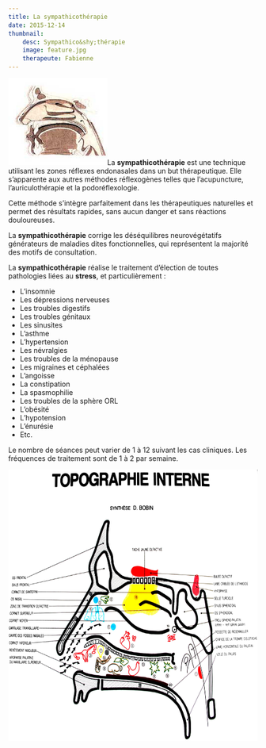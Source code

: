```yaml
---
title: La sympathicothérapie
date: 2015-12-14
thumbnail:
    desc: Sympathico&shy;thérapie
    image: feature.jpg
    therapeute: Fabienne
---
```


<a href="./images/sympatico.jpg"><img class="alignleft" alt="sympatico" src="images/sympatico.jpg" width="200" height="176" /></a>La **sympathicothérapie** est une technique utilisant les zones réflexes endonasales dans un but thérapeutique. Elle s’apparente aux autres méthodes réflexogènes telles que l’acupuncture, l’auriculothérapie et la podoréflexologie.

Cette méthode s’intègre parfaitement dans les thérapeutiques naturelles et permet des résultats rapides, sans aucun danger et sans réactions douloureuses.

La **sympathicothérapie** corrige les déséquilibres neurovégétatifs générateurs de maladies dites fonctionnelles, qui représentent la majorité des motifs de consultation.

La **sympathicothérapie** réalise le traitement d’élection de toutes pathologies liées au **stress**, et particulièrement :

<div class="columns2">
<ul>
<li>L’insomnie</li>
<li>Les dépressions nerveuses</li>
<li>Les troubles digestifs</li>
<li>Les troubles génitaux</li>
<li>Les sinusites</li>
<li>L’asthme</li>
<li>L’hypertension</li>
<li>Les névralgies</li>
<li>Les troubles de la ménopause</li>
<li>Les migraines et céphalées</li>
<li>L’angoisse</li>
<li>La constipation</li>
<li>La spasmophilie</li>
<li>Les troubles de la sphère ORL</li>
<li>L’obésité</li>
<li>L’hypotension</li>
<li>L’énurésie</li>
<li>Etc.</li>
</ul>
</div>

Le nombre de séances peut varier de 1 à 12 suivant les cas cliniques. Les fréquences de traitement sont de 1 à 2 par semaine.

<p style="text-align: center;">
<img class="aligncenter" alt="topographie interne" src="./images/topographie-interne.jpg" width="671" height="547" />
</p>

